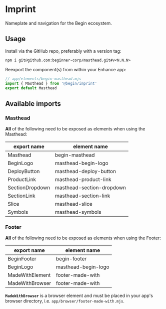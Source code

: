 # Imprint

Nameplate and navigation for the Begin ecosystem.

## Usage

Install via the GitHub repo, preferably with a version tag:

```shell
npm i git@github.com:beginner-corp/masthead.git#v<N.N.N>
```

Reexport the component(s) from within your Enhance app:

```js
// app/elements/begin-masthead.mjs
import { Masthead } from '@begin/imprint'
export default Masthead
```

## Available imports

### Masthead

**All** of the following need to be exposed as elements when using the Masthead:

| export name | element name |
|-|-|
| Masthead | begin-masthead |
| BeginLogo | masthead-begin-logo |
| DeployButton | masthead-deploy-button |
| ProductLink | masthead-product-link |
| SectionDropdown | masthead-section-dropdown |
| SectionLink | masthead-section-link |
| Slice | masthead-slice |
| Symbols | masthead-symbols |

### Footer

**All** of the following need to be exposed as elements when using the Footer:

| export name | element name |
|-|-|
| BeginFooter | begin-footer |
| BeginLogo | masthead-begin-logo |
| MadeWithElement | footer-made-with |
| MadeWithBrowser | footer-made-with |

**`MadeWithBrowser`** is a browser element and must be placed in your app's browser directory, i.e. `app/browser/footer-made-with.mjs`.

